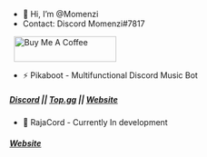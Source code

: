 - 👋 Hi, I’m @Momenzi
- Contact: Discord Momenzi#7817

<a href="https://www.buymeacoffee.com/momenzi" target="_tab"><img src="https://www.buymeacoffee.com/assets/img/custom_images/orange_img.png" alt="Buy Me A Coffee" style="height: 45px !important;width: 180px !important; margin: 0px 8px" /></a>
- ⚡ Pikaboot - Multifunctional Discord Music Bot
##### [Discord](https://discord.gg/BCeds9gZDQ) || [Top.gg](https://top.gg/bot/784320458744791050) || [Website](https://pikaboot.xyz)

- 💜 RajaCord - Currently In development
##### [Website](https://rajacord.xyz)

